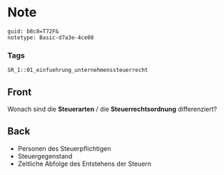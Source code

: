 # Note
```
guid: b8c8=T72F&
notetype: Basic-d7a3e-4ce08
```

### Tags
```
SR_1::01_einfuehrung_unternehmenssteuerrecht
```

## Front
Wonach sind die <b>Steuerarten</b> / die <b>Steuerrechtsordnung</b>
differenziert?

## Back
<ul>
  <li>Personen des Steuerpflichtigen
  <li>Steuergegenstand
  <li>Zeitliche Abfolge des Entstehens der Steuern
</ul>
